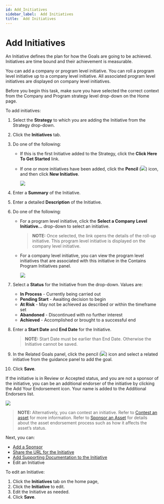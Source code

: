 ```yaml
---
id: Add_Initiatives
sidebar_label:  Add Initiatives
title:  Add Initiatives
---
```


# Add Initiatives

An Initiative defines the plan for how the Goals are going to be
achieved. Initiatives are time bound and their achievement is
measurable.

You can add a company or program level initiative. You can roll a
program level initiative up to a company level initiative. All
associated program level initiatives are displayed on company level
initiatives.

Before you begin this task, make sure you have selected the correct
context from the Company and Program strategy level drop-down on the
Home page.

To add initiatives:

1.  Select the **Strategy** to which you are adding the Initiative from
    the Strategy drop-down.

2.  Click the **Initiatives** tab.

3.  Do one of the following:
    
      - If this is the first Initiative added to the Strategy, click the
        **Click Here To Get Started** link.
    
      - If one or more initiatives have been added, click the **Pencil**
        (![](Resources/Images/edit_pencil1.png)) icon, and then click
        **New Initiative**.
        
        ![](Resources/Images/NewInitiative.png)

4.  Enter a **Summary** of the Initiative.

5.  Enter a detailed **Description** of the Initiative.

6.  Do one of the following:
    
      - For a program level initiative, click the **Select a Company
        Level Initiative...** drop-down to select an initiative.
        
        >**NOTE:** Once selected, the link opens the details of the
        roll-up initiative. This program level initiative is displayed
        on the company level initiative.
    
      - For a company level initiative, you can view the program level
        initiatives that are associated with this initiative in the
        Contains Program Initiatives panel.
        
        ![](Resources/Images/CompanyLevelInitwProgamInit.png)

7.  Select a **Status** for the Initiative from the drop-down. Values
    are:
    
      - **In Process** - Currently being carried out
      - **Pending Start** - Awaiting decision to begin
      - **At Risk** - May not be achieved as described or within the
        timeframe set
      - **Abandoned** - Discontinued with no further interest
      - **Achieved** - Accomplished or brought to a successful end

8.  Enter a **Start Date** and **End Date** for the Initiative.
    
    >**NOTE:** Start Date must be earlier than End Date. Otherwise the
    Initiative cannot be saved.

9.  In the Related Goals panel, click the pencil
    (![](Resources/Images/pencil_icon_related_goals.png)) icon and
    select a related initiative from the guidance panel to add the goal.

10. Click **Save**.

If the initiative is in Review or Accepted status, and you are not a
sponsor of the initiative, you can be an additional endorser of the
initiative by clicking the Add Your Endorsement icon. Your name is added
to the Additional Endorsers list.

![](Resources/Images/addtional_endorser.png)

>**NOTE:** Alternatively, you can contest an initiative. Refer to
[Contest an asset](Contest_an_Asset_Non-sponsors.md) for more
information. Refer to [Sponsor an Asset](Sponsor_an_Asset.md) for
details about the asset endorsement process such as how it affects the
asset’s status.

Next, you can:

  - [Add a Sponsor](Add_a_Sponsor_to_an_Asset.md)
  - [Share the URL for the Initiative](Share_URLs_for_Assets.md)
  - [Add Supporting Documentation to the
    Initiative](Add_Supporting_Doc.md)
  - Edit an Initiative

To edit an Initiative:

1.  Click the **Initiatives** tab on the home page,
2.  Click the **Initiative** to edit.
3.  Edit the Initiative as needed.
4.  Click **Save**.

